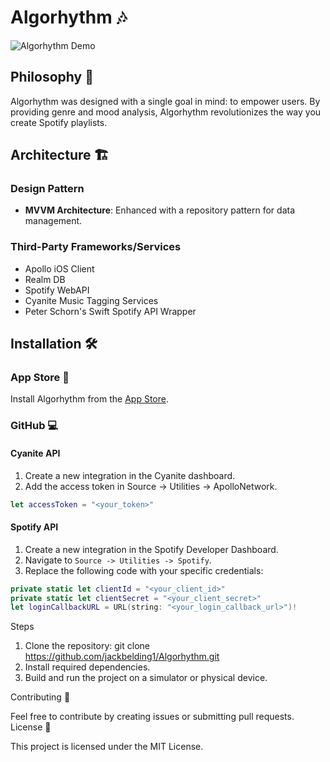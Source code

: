 # Algorhythm 🎶

![Algorhythm Demo](https://drive.google.com/uc?id=1I70HgWi2X7B1ckRMMoDOjE5rOiEmmiFe/view?usp=sharing)

## Philosophy 🌱

Algorhythm was designed with a single goal in mind: to empower users. By providing genre and mood analysis, Algorhythm revolutionizes the way you create Spotify playlists.

## Architecture 🏗️

### Design Pattern
- **MVVM Architecture**: Enhanced with a repository pattern for data management.

### Third-Party Frameworks/Services
- Apollo iOS Client
- Realm DB
- Spotify WebAPI
- Cyanite Music Tagging Services
- Peter Schorn's Swift Spotify API Wrapper

## Installation 🛠️

### App Store 📱
Install Algorhythm from the [App Store](https://apps.apple.com/us/app/algorhythm-instant-playlists/id6446463438).

### GitHub 💻

#### Cyanite API
1. Create a new integration in the Cyanite dashboard.
2. Add the access token in Source -> Utilities -> ApolloNetwork.

```swift
let accessToken = "<your_token>"
```

#### Spotify API
1. Create a new integration in the Spotify Developer Dashboard.
2. Navigate to `Source -> Utilities -> Spotify`.
3. Replace the following code with your specific credentials:

```swift
private static let clientId = "<your_client_id>"
private static let clientSecret = "<your_client_secret>"
let loginCallbackURL = URL(string: "<your_login_callback_url>")!
```

Steps

1. Clone the repository: git clone https://github.com/jackbelding1/Algorhythm.git
2. Install required dependencies.
3. Build and run the project on a simulator or physical device.

Contributing 🤝

Feel free to contribute by creating issues or submitting pull requests.
License 📝

This project is licensed under the MIT License.
